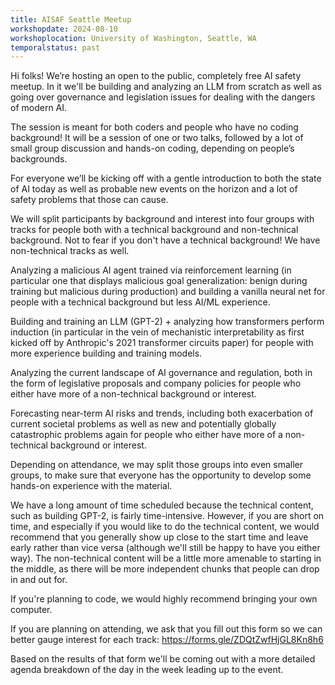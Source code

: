 ```yaml
---
title: AISAF Seattle Meetup
workshopdate: 2024-08-10
workshoplocation: University of Washington, Seattle, WA
temporalstatus: past
---
```


Hi folks! We’re hosting an open to the public, completely free AI safety meetup. In it we'll be building and analyzing an LLM from scratch as well as going over governance and legislation issues for dealing with the dangers of modern AI.

The session is meant for both coders and people who have no coding background! It will be a session of one or two talks, followed by a lot of small group discussion and hands-on coding, depending on people’s backgrounds.

For everyone we’ll be kicking off with a gentle introduction to both the state of AI today as well as probable new events on the horizon and a lot of safety problems that those can cause.

We will split participants by background and interest into four groups with tracks for people both with a technical background and non-technical background. Not to fear if you don't have a technical background! We have non-technical tracks as well.

Analyzing a malicious AI agent trained via reinforcement learning (in particular one that displays malicious goal generalization: benign during training but malicious during production) and building a vanilla neural net for people with a technical background but less AI/ML experience.

Building and training an LLM (GPT-2) + analyzing how transformers perform induction (in particular in the vein of mechanistic interpretability as first kicked off by Anthropic's 2021 transformer circuits paper) for people with more experience building and training models.

Analyzing the current landscape of AI governance and regulation, both in the form of legislative proposals and company policies for people who either have more of a non-technical background or interest.

Forecasting near-term AI risks and trends, including both exacerbation of current societal problems as well as new and potentially globally catastrophic problems again for people who either have more of a non-technical background or interest.

Depending on attendance, we may split those groups into even smaller groups, to make sure that everyone has the opportunity to develop some hands-on experience with the material.

We have a long amount of time scheduled because the technical content, such as building GPT-2, is fairly time-intensive. However, if you are short on time, and especially if you would like to do the technical content, we would recommend that you generally show up close to the start time and leave early rather than vice versa (although we'll still be happy to have you either way). The non-technical content will be a little more amenable to starting in the middle, as there will be more independent chunks that people can drop in and out for.

If you're planning to code, we would highly recommend bringing your own computer.

If you are planning on attending, we ask that you fill out this form so we can better gauge interest for each track: https://forms.gle/ZDQtZwfHjGL8Kn8h6

Based on the results of that form we'll be coming out with a more detailed agenda breakdown of the day in the week leading up to the event.
